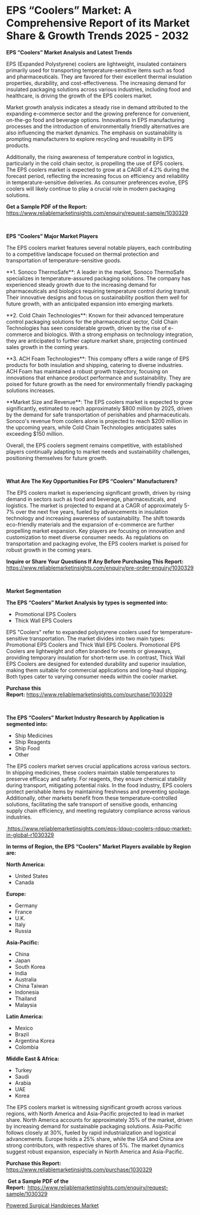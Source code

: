 <p><h1>EPS “Coolers” Market: A Comprehensive Report of its Market Share & Growth Trends 2025 - 2032</h1></p><p><strong>EPS “Coolers” Market Analysis and Latest Trends</strong></p>
<p><p>EPS (Expanded Polystyrene) coolers are lightweight, insulated containers primarily used for transporting temperature-sensitive items such as food and pharmaceuticals. They are favored for their excellent thermal insulation properties, durability, and cost-effectiveness. The increasing demand for insulated packaging solutions across various industries, including food and healthcare, is driving the growth of the EPS coolers market.</p><p>Market growth analysis indicates a steady rise in demand attributed to the expanding e-commerce sector and the growing preference for convenient, on-the-go food and beverage options. Innovations in EPS manufacturing processes and the introduction of environmentally friendly alternatives are also influencing the market dynamics. The emphasis on sustainability is prompting manufacturers to explore recycling and reusability in EPS products.</p><p>Additionally, the rising awareness of temperature control in logistics, particularly in the cold chain sector, is propelling the use of EPS coolers. The EPS coolers market is expected to grow at a CAGR of 4.2% during the forecast period, reflecting the increasing focus on efficiency and reliability in temperature-sensitive deliveries. As consumer preferences evolve, EPS coolers will likely continue to play a crucial role in modern packaging solutions.</p></p>
<p><strong>Get a Sample PDF of the Report:&nbsp;</strong> <a href="https://www.reliablemarketinsights.com/enquiry/request-sample/1030329?utm_campaign=2102&utm_medium=2&utm_source=Github&utm_content=ia&utm_term=21032025&utm_id=eps-coolers">https://www.reliablemarketinsights.com/enquiry/request-sample/1030329</a></p>
<p>&nbsp;</p>
<p><strong>EPS “Coolers” Major Market Players</strong></p>
<p><p>The EPS coolers market features several notable players, each contributing to a competitive landscape focused on thermal protection and transportation of temperature-sensitive goods. </p><p>**1. Sonoco ThermoSafe**: A leader in the market, Sonoco ThermoSafe specializes in temperature-assured packaging solutions. The company has experienced steady growth due to the increasing demand for pharmaceuticals and biologics requiring temperature control during transit. Their innovative designs and focus on sustainability position them well for future growth, with an anticipated expansion into emerging markets.</p><p>**2. Cold Chain Technologies**: Known for their advanced temperature control packaging solutions for the pharmaceutical sector, Cold Chain Technologies has seen considerable growth, driven by the rise of e-commerce and biologics. With a strong emphasis on technology integration, they are anticipated to further capture market share, projecting continued sales growth in the coming years.</p><p>**3. ACH Foam Technologies**: This company offers a wide range of EPS products for both insulation and shipping, catering to diverse industries. ACH Foam has maintained a robust growth trajectory, focusing on innovations that enhance product performance and sustainability. They are poised for future growth as the need for environmentally friendly packaging solutions increases.</p><p>**Market Size and Revenue**: The EPS coolers market is expected to grow significantly, estimated to reach approximately $800 million by 2025, driven by the demand for safe transportation of perishables and pharmaceuticals. Sonoco's revenue from coolers alone is projected to reach $200 million in the upcoming years, while Cold Chain Technologies anticipates sales exceeding $150 million.</p><p>Overall, the EPS coolers segment remains competitive, with established players continually adapting to market needs and sustainability challenges, positioning themselves for future growth.</p></p>
<p>&nbsp;</p>
<p><strong>What Are The Key Opportunities For EPS “Coolers” Manufacturers?</strong></p>
<p><p>The EPS coolers market is experiencing significant growth, driven by rising demand in sectors such as food and beverage, pharmaceuticals, and logistics. The market is projected to expand at a CAGR of approximately 5-7% over the next five years, fueled by advancements in insulation technology and increasing awareness of sustainability. The shift towards eco-friendly materials and the expansion of e-commerce are further propelling market expansion. Key players are focusing on innovation and customization to meet diverse consumer needs. As regulations on transportation and packaging evolve, the EPS coolers market is poised for robust growth in the coming years.</p></p>
<p><strong>Inquire or Share Your Questions If Any Before Purchasing This Report:</strong> <a href="https://www.reliablemarketinsights.com/enquiry/pre-order-enquiry/1030329?utm_campaign=2102&utm_medium=2&utm_source=Github&utm_content=ia&utm_term=21032025&utm_id=eps-coolers">https://www.reliablemarketinsights.com/enquiry/pre-order-enquiry/1030329</a></p>
<p>&nbsp;</p>
<p><strong>Market Segmentation</strong></p>
<p><strong>The EPS “Coolers” Market Analysis by types is segmented into:</strong></p>
<p><ul><li>Promotional EPS Coolers</li><li>Thick Wall EPS Coolers</li></ul></p>
<p><p>EPS "Coolers" refer to expanded polystyrene coolers used for temperature-sensitive transportation. The market divides into two main types: Promotional EPS Coolers and Thick Wall EPS Coolers. Promotional EPS Coolers are lightweight and often branded for events or giveaways, providing temporary insulation for short-term use. In contrast, Thick Wall EPS Coolers are designed for extended durability and superior insulation, making them suitable for commercial applications and long-haul shipping. Both types cater to varying consumer needs within the cooler market.</p></p>
<p><strong>Purchase this Report:&nbsp;</strong><a href="https://www.reliablemarketinsights.com/purchase/1030329?utm_campaign=2102&utm_medium=2&utm_source=Github&utm_content=ia&utm_term=21032025&utm_id=eps-coolers">https://www.reliablemarketinsights.com/purchase/1030329</a></p>
<p>&nbsp;</p>
<p><strong>The EPS “Coolers” Market Industry Research by Application is segmented into:</strong></p>
<p><ul><li>Ship Medicines</li><li>Ship Reagents</li><li>Ship Food</li><li>Other</li></ul></p>
<p><p>The EPS coolers market serves crucial applications across various sectors. In shipping medicines, these coolers maintain stable temperatures to preserve efficacy and safety. For reagents, they ensure chemical stability during transport, mitigating potential risks. In the food industry, EPS coolers protect perishable items by maintaining freshness and preventing spoilage. Additionally, other markets benefit from these temperature-controlled solutions, facilitating the safe transport of sensitive goods, enhancing supply chain efficiency, and meeting regulatory compliance across various industries.</p></p>
<p><a href="https://www.reliablemarketinsights.com/eps-ldquo-coolers-rdquo-market-in-global-r1030329?utm_campaign=2102&utm_medium=2&utm_source=Github&utm_content=ia&utm_term=21032025&utm_id=eps-coolers">&nbsp;https://www.reliablemarketinsights.com/eps-ldquo-coolers-rdquo-market-in-global-r1030329</a></p>
<p><strong>In terms of Region, the EPS “Coolers” Market Players available by Region are:</strong></p>
<p>
    <p> <strong> North America: </strong>
        <ul>
            <li>United States</li>
            <li>Canada</li>
        </ul>
        </p> 
    <p> <strong> Europe: </strong>
        <ul>
            <li>Germany</li>
            <li>France</li>
            <li>U.K.</li>
            <li>Italy</li>
            <li>Russia</li>
        </ul>
        </p> 
    <p> <strong> Asia-Pacific: </strong>
        <ul>
            <li>China</li>
            <li>Japan</li>
            <li>South Korea</li>
            <li>India</li>
            <li>Australia</li>
            <li>China Taiwan</li>
            <li>Indonesia</li>
            <li>Thailand</li>
            <li>Malaysia</li>
        </ul>
        </p> 
    <p> <strong> Latin America: </strong>
        <ul>
            <li>Mexico</li>
            <li>Brazil</li>
            <li>Argentina Korea</li>
            <li>Colombia</li>
        </ul>
        </p> 
    <p> <strong> Middle East & Africa: </strong>
        <ul>
            <li>Turkey</li>
            <li>Saudi</li>
            <li>Arabia</li>
            <li>UAE</li>
            <li>Korea</li>
        </ul>
    </p>
    </p>
<p><p>The EPS coolers market is witnessing significant growth across various regions, with North America and Asia-Pacific projected to lead in market share. North America accounts for approximately 35% of the market, driven by increasing demand for sustainable packaging solutions. Asia-Pacific follows closely at 30%, fueled by rapid industrialization and logistical advancements. Europe holds a 25% share, while the USA and China are strong contributors, with respective shares of 5%. The market dynamics suggest robust expansion, especially in North America and Asia-Pacific.</p></p>
<p><strong>Purchase this Report: </strong><a href="https://www.reliablemarketinsights.com/purchase/1030329?utm_campaign=2102&utm_medium=2&utm_source=Github&utm_content=ia&utm_term=21032025&utm_id=eps-coolers">https://www.reliablemarketinsights.com/purchase/1030329</a></p>
<p>&nbsp;<strong>Get a Sample PDF of the Report:&nbsp;&nbsp;</strong><a href="https://www.reliablemarketinsights.com/enquiry/request-sample/1030329?utm_campaign=2102&utm_medium=2&utm_source=Github&utm_content=ia&utm_term=21032025&utm_id=eps-coolers">https://www.reliablemarketinsights.com/enquiry/request-sample/1030329</a></p>
<p><strong></strong></p>
<p><p><a href="https://github.com/chlihakwatsi/Market-Research-Report-List-1/blob/main/powered-surgical-handpieces-market.md?utm_campaign=2102&utm_medium=2&utm_source=Github&utm_content=ia&utm_term=21032025&utm_id=eps-coolers">Powered Surgical Handpieces Market</a></p></p>